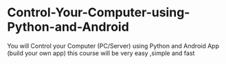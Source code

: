 # Control-Your-Computer-using-Python-and-Android
 You will Control your Computer (PC/Server) using Python and Android App (build your own app)  this course will be very easy ,simple  and fast
